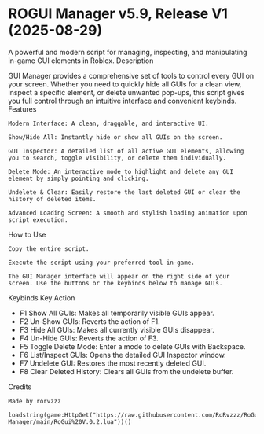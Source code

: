 # ROGUI Manager v5.9, Release V1 (2025-08-29)

A powerful and modern script for managing, inspecting, and manipulating in-game GUI elements in Roblox.
Description

GUI Manager provides a comprehensive set of tools to control every GUI on your screen. Whether you need to quickly hide all GUIs for a clean view, inspect a specific element, or delete unwanted pop-ups, this script gives you full control through an intuitive interface and convenient keybinds.
Features

    Modern Interface: A clean, draggable, and interactive UI.

    Show/Hide All: Instantly hide or show all GUIs on the screen.

    GUI Inspector: A detailed list of all active GUI elements, allowing you to search, toggle visibility, or delete them individually.

    Delete Mode: An interactive mode to highlight and delete any GUI element by simply pointing and clicking.

    Undelete & Clear: Easily restore the last deleted GUI or clear the history of deleted items.

    Advanced Loading Screen: A smooth and stylish loading animation upon script execution.

How to Use

    Copy the entire script.

    Execute the script using your preferred tool in-game.

    The GUI Manager interface will appear on the right side of your screen. Use the buttons or the keybinds below to manage GUIs.

Keybinds
Key	Action
- F1	Show All GUIs: Makes all temporarily visible GUIs appear.
- F2	Un-Show GUIs: Reverts the action of F1.
- F3	Hide All GUIs: Makes all currently visible GUIs disappear.
- F4	Un-Hide GUIs: Reverts the action of F3.
- F5	Toggle Delete Mode: Enter a mode to delete GUIs with Backspace.
- F6	List/Inspect GUIs: Opens the detailed GUI Inspector window.
- F7	Undelete GUI: Restores the most recently deleted GUI.
- F8	Clear Deleted History: Clears all GUIs from the undelete buffer.
  
Credits

    Made by rorvzzz

```
loadstring(game:HttpGet("https://raw.githubusercontent.com/RoRvzzz/RoGui-Manager/main/RoGui%20V.0.2.lua"))()
```
